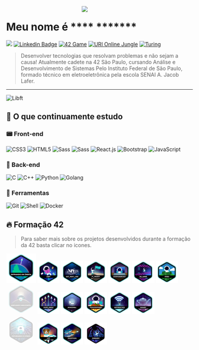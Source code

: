 <img align="right" src="https://media1.giphy.com/media/IbClV7Qc9SMOFSO2Bc/giphy.gif?cid=ecf05e47g5j2hccaqmp3w95gti2lao5x0jq9xkvtkujno5uw&rid=giphy.gif" width="300"/>
<Span>
  
# Meu nome é **** *******
![](https://komarev.com/ghpvc/?username=threeDP&color=blue&style=flat-square)
[![Linkedin Badge](https://img.shields.io/badge/-Linkedin-0a66c2?style=flat-square&logo=Linkedin&logoColor=white)](https://www.linkedin.com/in/davypaulinodsd/)
[![42 Game](https://img.shields.io/badge/Game-profile-0a66c2?style=flat-square&logo=42&logoColor=white)](https://game.42sp.org.br/cadet/dapaulin)
[![URI Online Jungle](https://img.shields.io/badge/URI-Online%20Jungle-10BF21?style=flat-square&logo)](https://www.urionlinejudge.com.br/judge/pt/profile/529449)
 [![Turing](https://img.shields.io/badge/Turing-profile-0a66c2?style=flat-square&&logo=turing&logoColor=white)](https://matching.turing.com/developer-resume/4a3305462ba864bb0b3df249f520cc21a446ccf9bb69)
> Desenvolver tecnologias que resolvam problemas e não sejam a causa!
Atualmente cadete na 42 São Paulo, cursando Análise e Desenvolvimento de Sistemas Pelo Instituto Federal de São Paulo, formado técnico em eletroeletrônica pela escola SENAI A. Jacob Lafer.
***

<div align="start">
  <img src="https://github-readme-stats.vercel.app/api/top-langs/?username=threedp&layout=compact&theme=tokyonight" alt="Libft" height="150em">
 </div>
 
## :floppy_disk: O que continuamente estudo
  
### :pager: Front-end
<img alt="CSS3" src="https://img.shields.io/badge/|-CSS3-358C4B?style=flat-square&logo=css3&logoColor=white" />
<img alt="HTML5" src="https://img.shields.io/badge/|-HTML5-358C4B?style=flat-square&logo=html5&logoColor=white" />  
<img alt="Sass" src="https://img.shields.io/badge/|-Sass-358C4B?style=flat-square&logo=sass&logoColor=white" />
<img alt="Sass" src="https://img.shields.io/badge/|-JQuery-358C4B?style=flat-square&logo=jquery&logoColor=white" />
<img alt="React.js" src="https://img.shields.io/badge/|-React.js-358C4B?style=flat-square&logo=React&logoColor=white" />
<img alt="Bootstrap" src="https://img.shields.io/badge/|-Bootstrap-358C4B?style=flat-square&logo=bootstrap&logoColor=white" />
<img alt="JavaScript" src="https://img.shields.io/badge/|-JavaScript-358C4B?style=flat-square&logo=javascript&logoColor=white" />

### :abacus: Back-end
<img alt="C" src="https://img.shields.io/badge/|-C%20language%20advanced-2C733D?style=flat-square&logo=c&logoColor=white" />
<img alt="C++" src="https://img.shields.io/badge/|-CPlusPlus-2C733D?style=flat-square&logo=c++&logoColor=white" />
<img alt="Python" src="https://img.shields.io/badge/|-Python-2C733D?style=flat-square&logo=python&logoColor=white" />
<img alt="Golang" src="https://img.shields.io/badge/|-Golang-2C733D?style=flat-square&logo=Go&logoColor=white" />


### :paperclip: Ferramentas
<img alt="Git" src="https://img.shields.io/badge/|-Git-2C733D?style=flat-square&logo=Git&logoColor=white" />
<img alt="Shell" src="https://img.shields.io/badge/|-Shell-2C733D?style=flat-square&logo=zsh&logoColor=white" />
<img alt="Docker" src="https://img.shields.io/badge/|-Docker-2C733D?style=flat-square&logo=Docker&logoColor=white" />

## :fire: Formação 42
> Para saber mais sobre os projetos desenvolvidos durante a formação da 42 basta clicar no icones.
 
<div align="start" >
    <img src="https://raw.githubusercontent.com/ThreeDP/ThreeDP/main/42_badges/phase_onee.png" alt="phase one" width="80" height="80">
  <a href="https://github.com/ThreeDP/Libft" target="_blank" style="text-decoration: none">
    <img src="https://raw.githubusercontent.com/ThreeDP/ThreeDP/main/42_badges/libfte.png" alt="Libft" width="60" height="60">
  </a>
  <a href="https://github.com/ThreeDP/get_next_line" target="_blank" style="text-decoration: none">
    <img src="https://raw.githubusercontent.com/ThreeDP/ThreeDP/main/42_badges/get_next_linee.png" alt="Get Next Line" width="60" height="60">
  </a>
  <a href="https://github.com/ThreeDP/ft_printf" target="_blank" style="text-decoration: none">
    <img src="https://raw.githubusercontent.com/ThreeDP/ThreeDP/main/42_badges/ft_printfe.png" alt="Printf" width="60" height="60">
  </a>
  <a href="https://github.com/ThreeDP/Born2BeRoot" target="_blank" style="text-decoration: none">
    <img src="https://raw.githubusercontent.com/ThreeDP/ThreeDP/main/42_badges/born2beroote.png" alt="Born2BeRoot" width="60" height="60">
  </a>
  <a href="https://github.com/ThreeDP/so_long" target="_blank" style="text-decoration: none">
    <img src="https://raw.githubusercontent.com/ThreeDP/ThreeDP/main/42_badges/so_longe.png" alt="So Long" width="60" height="60">
  </a>
  <a href="https://github.com/ThreeDP/pipex" target="_blank" style="text-decoration: none">
    <img src="https://raw.githubusercontent.com/ThreeDP/ThreeDP/main/42_badges/pipexe.png" alt="Pipex" width="60" height="60">
  </a>
</div>

<div align="start" >
    <img src="https://raw.githubusercontent.com/ThreeDP/ThreeDP/main/42_badges/phase_twoe.png" alt="phase two" width="80" height="80" style="opacity: 0.2">
  <a href="https://github.com/ThreeDP/push_swap" target="_blank" style="text-decoration: none">
    <img src="https://raw.githubusercontent.com/ThreeDP/ThreeDP/main/42_badges/push_swape.png" alt="Push Swap" width="60" height="60">
  </a>
  <a href="https://github.com/ThreeDP/minishelly" target="_blank" style="text-decoration: none">
      <img src="https://raw.githubusercontent.com/ThreeDP/ThreeDP/main/42_badges/minishelle.png" alt="Minishell" width="60" height="60">
  </a>
  <a href="https://github.com/ThreeDP/philo" target="_blank" style="text-decoration: none">
      <img src="https://raw.githubusercontent.com/ThreeDP/ThreeDP/main/42_badges/philosopherse.png" alt="Philosophers" width="60" height="60">
  </a>
  <a href="https://github.com/ThreeDP/NetPractice" target="_blank" style="text-decoration: none">
      <img src="https://raw.githubusercontent.com/ThreeDP/ThreeDP/main/42_badges/netpracticee.png" alt="NetPractice" width="60" height="60">
  </a>
  <a href="https://github.com/mini-RoboTao/miniRobT" target="_blank" style="text-decoration: none">
      <img src="https://raw.githubusercontent.com/ThreeDP/ThreeDP/main/42_badges/minirte.png" alt="MiniRT" width="60" height="60">
  </a>
</div>

<div align="start" >
    <img src="https://raw.githubusercontent.com/ThreeDP/ThreeDP/main/42_badges/phase_threen.png" alt="phase three" width="80" height="80" style="opacity: 0.2">
  <a href="https://github.com/ThreeDP/cpp-piscine" target="_blank" style="text-decoration: none">
    <img src="https://raw.githubusercontent.com/ThreeDP/ThreeDP/main/42_badges/cppe.png" alt="C++" width="60" height="60">
  </a>
  <a href="https://github.com/ThreeDP/Inception" target="_blank" style="text-decoration: none">
      <img src="https://raw.githubusercontent.com/ThreeDP/ThreeDP/main/42_badges/inceptione.png" alt="Inception" width="60" height="60">
  </a>
  <a href="https://github.com/ThreeDP/web-server" target="_blank" style="text-decoration: none">
      <img src="https://raw.githubusercontent.com/ThreeDP/ThreeDP/main/42_badges/webservn.png" alt="Web Server" width="60" height="60">
  </a>
</div>
